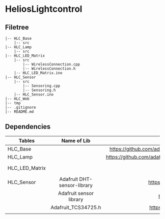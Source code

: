 # HeliosLightcontrol
## Filetree
```
|-- HLC_Base
    |-- src
|-- HLC_Lamp
    |-- src
|-- HLC_LED_Matrix
    |-- src
        |-- WirelessConnection.cpp
        |-- WirelessConnection.h
    |-- HLC_LED_Matrix.ino
|-- HLC_Sensor
    |-- src
        |-- Sensoring.cpp
        |-- Sensoring.h
    |-- HLC_Sensor.ino
|-- HLC_Web
|-- tmp
|-- .gitignore
|-- README.md
```

## Dependencies
| Tables            |      Name of Lib      |  Website |
|-------------------|:-------------:|------:|
| HLC_Base          |   | https://github.com/adafruit/Adafruit_NeoPixel/archive/master.zip|
| HLC_Lamp          |       | https://github.com/adafruit/Adafruit_NeoMatrix/archive/master.zip    |
| HLC_LED_Matrix    |  | https://github.com/adafruit/Adafruit-GFX-Library/archive/master.zip     |
| HLC_Sensor        | Adafruit DHT-sensor-library  |  https://github.com/adafruit/DHT-sensor-library    |
|                   | Adafruit sensor library      |  https://github.com/adafruit/Adafruit_Sensor       |
|                   | Adafruit_TCS34725.h          |  https://github.com/adafruit/Adafruit_TCS34725     |
|                   |                        |                                                    |